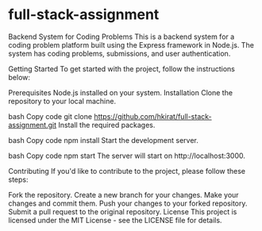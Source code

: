 # full-stack-assignment
Backend System for Coding Problems
This is a backend system for a coding problem platform built using the Express framework in Node.js. The system has coding problems, submissions, and user authentication.

Getting Started
To get started with the project, follow the instructions below:

Prerequisites
Node.js installed on your system.
Installation
Clone the repository to your local machine.

bash
Copy code
git clone https://github.com/hkirat/full-stack-assignment.git
Install the required packages.

bash
Copy code
npm install
Start the development server.

bash
Copy code
npm start
The server will start on http://localhost:3000.

Contributing
If you'd like to contribute to the project, please follow these steps:

Fork the repository.
Create a new branch for your changes.
Make your changes and commit them.
Push your changes to your forked repository.
Submit a pull request to the original repository.
License
This project is licensed under the MIT License - see the LICENSE file for details.
